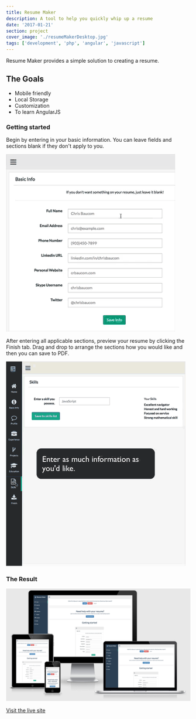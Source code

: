 ```yaml
---
title: Resume Maker
description: A tool to help you quickly whip up a resume
date: '2017-01-21'
section: project
cover_image: './resumeMakerDesktop.jpg'
tags: ['development', 'php', 'angular', 'javascript']
---
```


Resume Maker provides a simple solution to creating a resume.

## The Goals

- Mobile friendly
- Local Storage
- Customization
- To learn AngularJS

### Getting started

Begin by entering in your basic information. You can leave fields and sections blank if they don't apply to you.

![Resume maker gif](basic_resume2.gif)

After entering all applicable sections, preview your resume by clicking the Finish tab. Drag and drop to arrange the sections how you would like and then you can save to PDF.

![Resume maker gif](finish_resume.gif)

### The Result

![Website mockup](resume-mockup-home.png)

<p class="centered mt2 pb2"><a href="https://resume.crbaucom.com" class="btn">Visit the live site</a></p>
